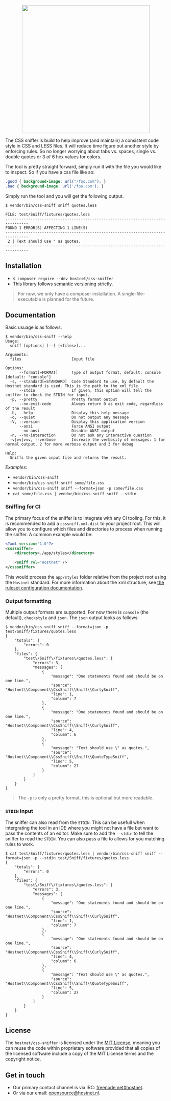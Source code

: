 <p align="center"><a href="http://www.hostnet.nl" target="_blank">
    <img width="400" src="https://www.hostnet.nl/images/hostnet.svg">
</a></p>

The CSS sniffer is build to help improve (and maintain) a consistent code style in CSS and LESS files. It will reduce time figure out another style by enforcing rules. So no longer worrying about tabs vs. spaces, single vs. double quotes or 3 of 6 hex values for colors.

The tool is pretty straight forward, simply run it with the file you would like to inspect. So if you have a css file like so:
```css
.good { background-image: url("/foo.com"); }
.bad { background-image: url('/foo.com'); }
```
Simply run the tool and you will get the following output.
```
$ vendor/bin/css-sniff sniff quotes.less

FILE: test/Sniff/fixtures/quotes.less
--------------------------------------------------------------------------------
FOUND 1 ERROR(S) AFFECTING 1 LINE(S)
--------------------------------------------------------------------------------
 2 | Text should use " as quotes.
--------------------------------------------------------------------------------
```

Installation
------------
 * `$ composer require --dev hostnet/css-sniffer`
 * This library follows [semantic versioning](http://semver.org/) strictly.
> For now, we only have a composer installation. A single-file-executable is planned for the future.

Documentation
-------------
Basic usuage is as follows:
```
$ vendor/bin/css-sniff --help
Usage:
  sniff [options] [--] [<files>]...

Arguments:
  files                      Input file

Options:
      --format[=FORMAT]      Type of output format, default: console [default: "console"]
  -s, --standard[=STANDARD]  Code Standard to use, by default the Hostnet standard is used. This is the path to the xml file.
      --stdin                If given, this option will tell the sniffer to check the STDIN for input.
  -p, --pretty               Pretty format output
      --no-exit-code         Always return 0 as exit code, regardless of the result
  -h, --help                 Display this help message
  -q, --quiet                Do not output any message
  -V, --version              Display this application version
      --ansi                 Force ANSI output
      --no-ansi              Disable ANSI output
  -n, --no-interaction       Do not ask any interactive question
  -v|vv|vvv, --verbose       Increase the verbosity of messages: 1 for normal output, 2 for more verbose output and 3 for debug

Help:
  Sniffs the given input file and returns the result.
```

*Examples*:
- `vendor/bin/css-sniff`
- `vendor/bin/css-sniff sniff some/file.css`
- `vendor/bin/css-sniff sniff --format=json -p some/file.css`
- `cat some/file.css | vendor/bin/css-sniff sniff --stdin`

### Sniffing for CI
The primary focus of the sniffer is to integrate with any CI tooling. For this, it is recommended to add a `csssniff.xml.dist` to your project root. This will allow you to configure which files and directories to process when running the sniffer. A common example would be:
```xml
<?xml version="1.0"?>
<csssniffer>
    <directory>./app/styles</directory>

    <sniff rel="Hostnet" />
</csssniffer>

```
This would process the `app/styles` folder relative from the project root using the `Hostnet` standard. For more information about the xml structure, see [the ruleset configuration documentation](RULESETS.md).

### Output formatting
Multiple output formats are supported. For now there is `console` (the default), `checkstyle` and `json`. The `json` output looks as follows:
```
$ vendor/bin/css-sniff sniff --format=json -p test/Sniff/fixtures/quotes.less
{
    "totals": {
        "errors": 0
    },
    "files": {
        "test\/Sniff\/fixtures\/quotes.less": {
            "errors": 3,
            "messages": [
                {
                    "message": "One statements found and should be on one line.",
                    "source": "Hostnet\\Component\\CssSniff\\Sniff\\CurlySniff",
                    "line": 1,
                    "column": 7
                },
                {
                    "message": "One statements found and should be on one line.",
                    "source": "Hostnet\\Component\\CssSniff\\Sniff\\CurlySniff",
                    "line": 4,
                    "column": 6
                },
                {
                    "message": "Text should use \" as quotes.",
                    "source": "Hostnet\\Component\\CssSniff\\Sniff\\QuoteTypeSniff",
                    "line": 5,
                    "column": 27
                }
            ]
        }
    }
}

```
> The `-p` is only a pretty format, this is optional but more readable.

### `STDIN` input
The sniffer can also read from the `STDIN`. This can be usefull when intergrating the tool in an IDE where you might not have a file but want to pass the contents of an editor. Make sure to add the `--stdin` to tell the sniffer to read the `STDIN`. You can also pass a file to allows for you matching rules to work.
```
$ cat test/Sniff/fixtures/quotes.less | vendor/bin/css-sniff sniff --format=json -p --stdin test/Sniff/fixtures/quotes.less
{
    "totals": {
        "errors": 0
    },
    "files": {
        "test\/Sniff\/fixtures\/quotes.less": {
            "errors": 3,
            "messages": [
                {
                    "message": "One statements found and should be on one line.",
                    "source": "Hostnet\\Component\\CssSniff\\Sniff\\CurlySniff",
                    "line": 1,
                    "column": 7
                },
                {
                    "message": "One statements found and should be on one line.",
                    "source": "Hostnet\\Component\\CssSniff\\Sniff\\CurlySniff",
                    "line": 4,
                    "column": 6
                },
                {
                    "message": "Text should use \" as quotes.",
                    "source": "Hostnet\\Component\\CssSniff\\Sniff\\QuoteTypeSniff",
                    "line": 5,
                    "column": 27
                }
            ]
        }
    }
}
```

License
-------------
The `hostnet/css-sniffer` is licensed under the [MIT License](https://github.com/hostnet/css-sniffer/blob/master/LICENSE), meaning you can reuse the code within proprietary software provided that all copies of the licensed software include a copy of the MIT License terms and the copyright notice.

Get in touch
------------
 * Our primary contact channel is via IRC: [freenode.net#hostnet](http://webchat.freenode.net/?channels=%23hostnet).
 * Or via our email: opensource@hostnet.nl.
